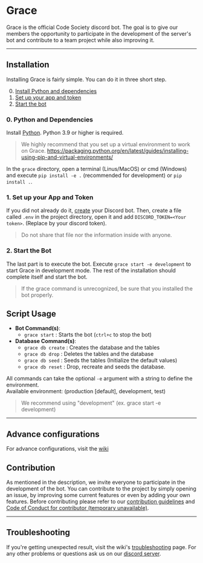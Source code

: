 
# Grace
Grace is the official Code Society discord bot. The goal is to give our members the opportunity to participate in the
development of the server's bot and contribute to a team project while also improving it.

---

## Installation
Installing Grace is fairly simple. You can do it in three short step.

0. [Install Python and dependencies](#0-install-python-and-dependencies)
1. [Set up your app and token](#1-set-up-your-app-and-token)
2. [Start the bot](#2-start-the-bot)

### 0. Python and Dependencies
Install [Python](https://www.python.org/downloads/). Python 3.9 or higher is required.

> We highly recommend that you set up a virtual environment to work on Grace.
> https://packaging.python.org/en/latest/guides/installing-using-pip-and-virtual-environments/

In the `grace` directory, open a terminal (Linus/MacOS) or cmd (Windows) and execute `pip install -e .` 
(recommended for development) or `pip install .`. 

### 1. Set up your App and Token
If you did not already do it, [create](https://discord.com/developers/docs/getting-started#creating-an-app) your Discord 
bot. Then, create a file called `.env` in the project directory, open it and add 
`DISCORD_TOKEN=<Your token>`. (Replace <Your token> by your discord token).

> Do not share that file nor the information inside with anyone.

### 2. Start the Bot
The last part is to execute the bot. Execute `grace start -e development` to start Grace in development mode. The rest
of the installation should complete itself and start the bot.

> If the grace command is unrecognized, be sure that you installed the bot properly. 

## Script Usage
- **Bot Command(s)**:
  - `grace start` : Starts the bot (`ctrl+c` to stop the bot)
- **Database Command(s)**:
    - `grace db create` : Creates the database and the tables
    - `grace db drop`   : Deletes the tables and the database
    - `grace db seed`   : Seeds the tables (Initialize the default values)
    - `grace db reset`  : Drop, recreate and seeds the database.
  
All commands can take the optional `-e` argument with a string to define the environment.<br>
Available environment: (production [default], development, test)

> We recommend using "development" (ex. grace start -e development)
---

## Advance configurations
For advance configurations, visit the [wiki](https://github.com/Code-Society-Lab/grace/wiki)

## Contribution
As mentioned in the description, we invite everyone to participate in the development of the bot. You can contribute to the project by simply opening an issue, by improving some current features or even by adding your own features.
Before contributing please refer to our [contribution guidelines](https://github.com/Code-Society-Lab/grace/blob/main/docs/CONTRIBUTING.md) and [Code of Conduct for contributor (temporary unavailable)](#).

---

## Troubleshooting
If you're getting unexpected result, visit the wiki's [troubleshooting](https://github.com/Code-Society-Lab/grace/wiki/Troubleshooting)
page. For any other problems or questions ask us on our [discord  server](https://discord.gg/code-society-823178343943897088).